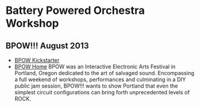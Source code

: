 # Battery Powered Orchestra Workshop

## BPOW!!! August 2013
* [BPOW Kickstarter](https://www.kickstarter.com/projects/travisfeldman/bpow-battery-powered-orchestra-workshop)
* [BPOW Home](http://www.bpow.org)
BPOW was an Interactive Electronic Arts Festival in Portland, Oregon dedicated to the art of salvaged sound. 
Encompassing a full weekend of workshops, performances and culminating in a DIY public jam session, BPOW!!! wants to show Portland that even the simplest circuit configurations can bring forth unprecedented levels of ROCK.
